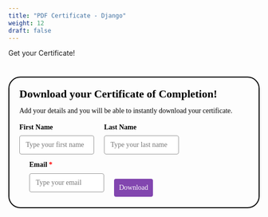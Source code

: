 ```yaml
---
title: "PDF Certificate - Django"
weight: 12
draft: false
---
```


Get your Certificate!

<style>@import url(https://fonts.bunny.net/css?family=raleway:400,700);</style>
<style>
#_form_31_{font-size:14px;line-height:1.6;font-family:arial, helvetica, sans-serif;margin:0}#_form_31_ *{outline:0}._form_hide{display:none;visibility:hidden}._form_show{display:block;visibility:visible}#_form_31_._form-top{top:0}#_form_31_._form-bottom{bottom:0}#_form_31_._form-left{left:0}#_form_31_._form-right{right:0}#_form_31_ input[type="text"],#_form_31_ input[type="tel"],#_form_31_ input[type="date"],#_form_31_ textarea{padding:6px;height:auto;border:#979797 1px solid;border-radius:4px;color:#000 !important;font-size:14px;-webkit-box-sizing:border-box;-moz-box-sizing:border-box;box-sizing:border-box}#_form_31_ textarea{resize:none}#_form_31_ ._submit{-webkit-appearance:none;cursor:pointer;font-family:arial, sans-serif;font-size:14px;text-align:center;background:#8246AF !important;border:0 !important;-moz-border-radius:4px !important;-webkit-border-radius:4px !important;border-radius:4px !important;color:#FFFFFF !important;padding:10px !important}#_form_31_ ._submit:disabled{cursor:not-allowed;opacity:0.4}#_form_31_ ._submit.processing{position:relative}#_form_31_ ._submit.processing::before{content:"";width:1em;height:1em;position:absolute;z-index:1;top:50%;left:50%;border:double 3px transparent;border-radius:50%;background-image:linear-gradient(#8246AF, #8246AF), conic-gradient(#8246AF, #FFFFFF);background-origin:border-box;background-clip:content-box, border-box;animation:1200ms ease 0s infinite normal none running _spin}#_form_31_ ._submit.processing::after{content:"";position:absolute;top:0;bottom:0;left:0;right:0;background:#8246AF !important;border:0 !important;-moz-border-radius:4px !important;-webkit-border-radius:4px !important;border-radius:4px !important;color:#FFFFFF !important;padding:10px !important}@keyframes _spin{0%{transform:translate(-50%, -50%) rotate(90deg)}100%{transform:translate(-50%, -50%) rotate(450deg)}}#_form_31_ ._close-icon{cursor:pointer;background-image:url("https://d226aj4ao1t61q.cloudfront.net/esfkyjh1u_forms-close-dark.png");background-repeat:no-repeat;background-size:14.2px 14.2px;position:absolute;display:block;top:11px;right:9px;overflow:hidden;width:16.2px;height:16.2px}#_form_31_ ._close-icon:before{position:relative}#_form_31_ ._form-body{margin-bottom:30px}#_form_31_ ._form-image-left{width:150px;float:left}#_form_31_ ._form-content-right{margin-left:164px}#_form_31_ ._form-branding{color:#fff;font-size:10px;clear:both;text-align:left;margin-top:30px;font-weight:100}#_form_31_ ._form-branding ._logo{display:block;width:130px;height:14px;margin-top:6px;background-image:url("https://d226aj4ao1t61q.cloudfront.net/hh9ujqgv5_aclogo_li.png");background-size:130px auto;background-repeat:no-repeat}#_form_31_ .form-sr-only{position:absolute;width:1px;height:1px;padding:0;margin:-1px;overflow:hidden;clip:rect(0, 0, 0, 0);border:0}#_form_31_ ._form-label,#_form_31_ ._form_element ._form-label{font-weight:bold;margin-bottom:5px;display:block}#_form_31_._dark ._form-branding{color:#333}#_form_31_._dark ._form-branding ._logo{background-image:url("https://d226aj4ao1t61q.cloudfront.net/jftq2c8s_aclogo_dk.png")}#_form_31_ ._form_element{position:relative;margin-bottom:10px;font-size:0;max-width:100%}#_form_31_ ._form_element *{font-size:14px}#_form_31_ ._form_element._clear{clear:both;width:100%;float:none}#_form_31_ ._form_element._clear:after{clear:left}#_form_31_ ._form_element input[type="text"],#_form_31_ ._form_element input[type="date"],#_form_31_ ._form_element select,#_form_31_ ._form_element textarea:not(.g-recaptcha-response){display:block;width:100%;-webkit-box-sizing:border-box;-moz-box-sizing:border-box;box-sizing:border-box;font-family:inherit}#_form_31_ ._field-wrapper{position:relative}#_form_31_ ._inline-style{float:left}#_form_31_ ._inline-style input[type="text"]{width:150px}#_form_31_ ._inline-style:not(._clear)+._inline-style:not(._clear){margin-left:20px}#_form_31_ ._form_element img._form-image{max-width:100%}#_form_31_ ._form_element ._form-fieldset{border:0;padding:0.01em 0 0 0;margin:0;min-width:0}#_form_31_ ._clear-element{clear:left}#_form_31_ ._full_width{width:100%}#_form_31_ ._form_full_field{display:block;width:100%;margin-bottom:10px}#_form_31_ input[type="text"]._has_error,#_form_31_ textarea._has_error{border:#F37C7B 1px solid}#_form_31_ input[type="checkbox"]._has_error{outline:#F37C7B 1px solid}#_form_31_ ._show_be_error{float:left}#_form_31_ ._error{display:block;position:absolute;font-size:14px;z-index:10000001}#_form_31_ ._error._above{padding-bottom:4px;bottom:39px;right:0}#_form_31_ ._error._below{padding-top:8px;top:100%;right:0}#_form_31_ ._error._above ._error-arrow{bottom:-4px;right:15px;border-left:8px solid transparent;border-right:8px solid transparent;border-top:8px solid #FFDDDD}#_form_31_ ._error._below ._error-arrow{top:0;right:15px;border-left:8px solid transparent;border-right:8px solid transparent;border-bottom:8px solid #FFDDDD}#_form_31_ ._error-inner{padding:12px 12px 12px 36px;background-color:#FFDDDD;background-image:url("data:image/svg+xml,%3Csvg width='16' height='16' viewBox='0 0 16 16' fill='none' xmlns='http://www.w3.org/2000/svg'%3E%3Cpath fill-rule='evenodd' clip-rule='evenodd' d='M16 8C16 12.4183 12.4183 16 8 16C3.58172 16 0 12.4183 0 8C0 3.58172 3.58172 0 8 0C12.4183 0 16 3.58172 16 8ZM9 3V9H7V3H9ZM9 13V11H7V13H9Z' fill='%23CA0000'/%3E%3C/svg%3E");background-repeat:no-repeat;background-position:12px center;font-size:14px;font-family:arial, sans-serif;font-weight:600;line-height:16px;color:#000;text-align:center;text-decoration:none;-webkit-border-radius:4px;-moz-border-radius:4px;border-radius:4px;box-shadow:0 1px 4px rgba(31, 33, 41, 0.298295)}@media only screen and (max-width:667px){#_form_31_ ._error-inner{padding:7px 7px 7px 25px;font-size:12px;line-height:12px;background-position:4px center;max-width:100px;white-space:nowrap;overflow:hidden;text-overflow:ellipsis}}#_form_31_ ._error-inner._form_error{margin-bottom:5px;text-align:left}#_form_31_ ._button-wrapper ._error-inner._form_error{position:static}#_form_31_ ._error-inner._no_arrow{margin-bottom:10px}#_form_31_ ._error-arrow{position:absolute;width:0;height:0}#_form_31_ ._error-html{margin-bottom:10px}.pika-single{z-index:10000001 !important}#_form_31_ input[type="text"].datetime_date{width:69%;display:inline}#_form_31_ select.datetime_time{width:29%;display:inline;height:32px}#_form_31_ input[type="date"].datetime_date{width:69%;display:inline-flex}#_form_31_ input[type="time"].datetime_time{width:29%;display:inline-flex}@media (min-width:320px) and (max-width:667px){::-webkit-scrollbar{display:none}#_form_31_{margin:0;width:100%;min-width:100%;max-width:100%;box-sizing:border-box}#_form_31_ *{-webkit-box-sizing:border-box;-moz-box-sizing:border-box;box-sizing:border-box;font-size:1em}#_form_31_ ._form-content{margin:0;width:100%}#_form_31_ ._form-inner{display:block;min-width:100%}#_form_31_ ._form-title,#_form_31_ ._inline-style{margin-top:0;margin-right:0;margin-left:0}#_form_31_ ._form-title{font-size:1.2em}#_form_31_ ._form_element{margin:0 0 20px;padding:0;width:100%}#_form_31_ ._form-element,#_form_31_ ._inline-style,#_form_31_ input[type="text"],#_form_31_ label,#_form_31_ p,#_form_31_ textarea:not(.g-recaptcha-response){float:none;display:block;width:100%}#_form_31_ ._row._checkbox-radio label{display:inline}#_form_31_ ._row,#_form_31_ p,#_form_31_ label{margin-bottom:0.7em;width:100%}#_form_31_ ._row input[type="checkbox"],#_form_31_ ._row input[type="radio"]{margin:0 !important;vertical-align:middle !important}#_form_31_ ._row input[type="checkbox"]+span label{display:inline}#_form_31_ ._row span label{margin:0 !important;width:initial !important;vertical-align:middle !important}#_form_31_ ._form-image{max-width:100%;height:auto !important}#_form_31_ input[type="text"]{padding-left:10px;padding-right:10px;font-size:16px;line-height:1.3em;-webkit-appearance:none}#_form_31_ input[type="radio"],#_form_31_ input[type="checkbox"]{display:inline-block;width:1.3em;height:1.3em;font-size:1em;margin:0 0.3em 0 0;vertical-align:baseline}#_form_31_ button[type="submit"]{padding:20px;font-size:1.5em}#_form_31_ ._inline-style{margin:20px 0 0 !important}#_form_31_ ._inline-style input[type="text"]{width:100%}}#_form_31_ .sms_consent_checkbox{position:relative;width:100%;display:flex;align-items:flex-start;padding:20px 0}#_form_31_ .sms_consent_checkbox input[type="checkbox"]{float:left;margin:5px 10px 10px 0}#_form_31_ .sms_consent_checkbox .sms_consent_message{display:inline;float:left;text-align:left;margin-bottom:10px;font-size:14px;color:#7D8799}#_form_31_ .sms_consent_checkbox .sms_consent_message.sms_consent_mini{width:90%}#_form_31_ .sms_consent_checkbox ._error._above{right:auto;bottom:0}#_form_31_ .sms_consent_checkbox ._error._above ._error-arrow{right:auto;left:5px}@media (min-width:320px) and (max-width:667px){#_form_31_ .sms_consent_checkbox ._error._above{top:-30px;left:0;bottom:auto}}#_form_31_ .field-required{color:#FF0000}#_form_31_{position:relative;text-align:left;margin:25px auto 0;padding-top:20px;padding-right:20px;padding-bottom:20px;padding-left:20px;-webkit-box-sizing:border-box;-moz-box-sizing:border-box;box-sizing:border-box;background:rgba(255, 255, 255, 0) !important;border-top:2px solid #050505 !important;border-right:2px solid #050505 !important;border-bottom:2px solid #050505 !important;border-left:2px solid #050505 !important;max-width:667px;-moz-border-radius:24px !important;-webkit-border-radius:24px !important;border-radius:24px !important;color:#000000}#_form_31_ ._show_be_error{min-width:100%}#_form_31_._inline-form,#_form_31_._inline-form ._form-content{font-family:Raleway;font-size:14px;font-weight:400}#_form_31_._inline-form ._row span:not(.field-required),#_form_31_._inline-form ._row label{font-family:Raleway;font-size:14px;font-weight:400;line-height:1.6em;color:black !important}#_form_31__inlineform input[type="text"],#_form_31__inlineform input[type="date"],#_form_31__inlineform input[type="tel"],#_form_31__inlineform select,#_form_31__inlineform textarea:not(.g-recaptcha-response){font-family:Raleway;font-size:14px;font-weight:400;font-color:#000000;line-height:1.6em}#_form_31_._inline-form ._html-code *:not(h1, h2, h3, h4, h5, h6),#_form_31_._inline-form .sms_consent_message,#_form_31_._inline-form ._form-thank-you{font-family:Raleway;font-size:14px;font-weight:400;color:black !important}#_form_31_._inline-form ._form-label,#_form_31_._inline-form ._form-emailidentifier,#_form_31_._inline-form ._form-checkbox-option-label{font-family:Raleway;font-size:14px;font-weight:700;line-height:1.6em;color:black !important}#_form_31_._inline-form ._submit{margin-top:12px;font-family:Raleway;font-size:14px;font-weight:400}#_form_31_._inline-form ._html-code h1,#_form_31_._inline-form ._html-code h2,#_form_31_._inline-form ._html-code h3,#_form_31_._inline-form ._html-code h4,#_form_31_._inline-form ._html-code h5,#_form_31_._inline-form ._html-code h6,#_form_31_._inline-form ._form-title{font-family:Raleway;font-size:22px;line-height:normal;font-weight:700;color:black;margin-bottom:0;display:block}#_form_31_._inline-form ._form-branding{font-family:"IBM Plex Sans", Helvetica, sans-serif;font-size:13px;font-weight:100;font-style:normal;text-decoration:none}#_form_31_:before,#_form_31_:after{content:" ";display:table}#_form_31_:after{clear:both}#_form_31_._inline-style{width:auto;display:inline-block}#_form_31_._inline-style input[type="text"],#_form_31_._inline-style input[type="date"]{padding:10px 12px}#_form_31_._inline-style button._inline-style{position:relative;top:27px}#_form_31_._inline-style p{margin:0}#_form_31_._inline-style ._button-wrapper{position:relative;margin:27px 12.5px 0 20px}#_form_31_ ._form-thank-you{position:relative;left:0;right:0;text-align:center;font-size:18px}#_form_31_ ._form-pc-confirmation ._submit{margin-top:16px}@media (min-width:320px) and (max-width:667px){#_form_31_._inline-form._inline-style ._inline-style._button-wrapper{margin-top:20px !important;margin-left:0 !important}}#_form_31_ .iti{width:100%}#_form_31_ .iti.iti--allow-dropdown.iti--separate-dial-code{width:100%}#_form_31_ .iti input{width:100%;height:32px;border:#979797 1px solid;border-radius:4px}#_form_31_ .iti--separate-dial-code .iti__selected-flag{background-color:#FFFFFF;border-radius:4px}#_form_31_ .iti--separate-dial-code .iti__selected-flag:hover{background-color:rgba(0, 0, 0, 0.05)}#_form_31_ .iti__country-list{border-radius:4px;margin-top:4px;min-width:460px}#_form_31_ .iti__country-list--dropup{margin-bottom:4px}#_form_31_ .phone-error-hidden{display:none}#_form_31_ .phone-error{color:#E40E49}#_form_31_ .phone-input-error{border:1px solid #E40E49 !important}#_form_31_._inline-form ._form-content ._form-list-subscriptions-field fieldset{margin:0;margin-bottom:1.1428571429em;border:none;padding:0}#_form_31_._inline-form ._form-content ._form-list-subscriptions-field fieldset:last-child{margin-bottom:0}#_form_31_._inline-form ._form-content ._form-list-subscriptions-field legend{margin-bottom:1.1428571429em}#_form_31_._inline-form ._form-content ._form-list-subscriptions-field label{display:flex;align-items:flex-start;justify-content:flex-start;margin-bottom:0.8571428571em}#_form_31_._inline-form ._form-content ._form-list-subscriptions-field label:last-child{margin-bottom:0}#_form_31_._inline-form ._form-content ._form-list-subscriptions-field input{margin:0;margin-right:8px}#_form_31_._inline-form ._form-content ._form-list-subscriptions-field ._form-checkbox-option-label{display:block;font-weight:400;margin-top:-4px}#_form_31_._inline-form ._form-content ._form-list-subscriptions-field ._form-checkbox-option-label-with-description{display:block;font-weight:700;margin-top:-4px}#_form_31_._inline-form ._form-content ._form-list-subscriptions-field ._form-checkbox-option-description{margin:0;font-size:0.8571428571em}#_form_31_._inline-form ._form-content ._form-list-subscriptions-field ._form-subscriptions-unsubscribe-all-description{line-height:normal;margin-top:-2px}</style>

<div style="text-align: center;">
  <form method="POST" action="https://shecodes.activehosted.com/proc.php" id="_form_31_" class="_form _form_31 _inline-form _inline-style _dark" novalidate data-styles-version="5">
    <input type="hidden" name="u" value="31" />
    <input type="hidden" name="f" value="31" />
    <input type="hidden" name="s" />
    <input type="hidden" name="c" value="0" />
    <input type="hidden" name="m" value="0" />
    <input type="hidden" name="act" value="sub" />
    <input type="hidden" name="v" value="2" />
    <input type="hidden" name="or" value="816e6a6bb5ec587650583595b6922b30" />
    <input type="hidden" name="tags" value="Completed Tutorial - Django />
    <div class="_form-content">
      <div class="_form_element _x99529096 _inline-style _clear" >
        <title class="_form-title">
          Download your Certificate of Completion!
        </title>
      </div>
      <div class="_form_element _x34324125 _inline-style _clear" >
        <div class="_html-code">
          <p>
            Add your details and you will be able to instantly download your certificate.
          </p>
        </div>
      </div>
      <div class="_form_element _x38717875 _inline-style " >
        <label for="firstname" class="_form-label">
          First Name
        </label>
        <div class="_field-wrapper">
          <input type="text" id="firstname" name="firstname" placeholder="Type your first name" />
        </div>
      </div>
      <div class="_form_element _x35868038 _inline-style " >
        <label for="lastname" class="_form-label">
          Last Name
        </label>
        <div class="_field-wrapper">
          <input type="text" id="lastname" name="lastname" placeholder="Type your last name" />
        </div>
      </div>
      <div class="_form_element _x44330160 _inline-style " >
        <label for="email" class="_form-label">
          Email<span class="field-required">
          *
        </span>
      </label>
      <div class="_field-wrapper">
        <input type="text" id="email" name="email" placeholder="Type your email" required/>
      </div>
    </div>
    <div class="_button-wrapper _inline-style">
      <input id="_form_31_submit" class="_submit" type="submit"     value="Download" >
      </input>
    </div>
    <div class="_clear-element">
    </div>
  </div>
  <div class="_form-thank-you" style="display:none;">
  </div>
</form>
</div>

<script src="https://cdnjs.cloudflare.com/ajax/libs/jspdf/1.5.3/jspdf.debug.js" integrity="sha384-NaWTHo/8YCBYJ59830LTz/P4aQZK1sS0SneOgAvhsIl3zBu8r9RevNg5lHCHAuQ/" crossorigin="anonymous"></script>

<script>
    // Function to generate PDF certificate
function generateCertificate() {
    const firstName = document.getElementById('firstname').value;
    const lastName = document.getElementById('lastname').value;
    
    if (!firstName || !lastName) {
        alert('Please enter both first and last name to generate certificate');
        return;
    }
    
    const doc = new jsPDF({
        orientation: "landscape",
        unit: "mm",
        format: "a4"
    });
    const image = new Image();
    image.src = "./Django_Certificate.png";
    
    image.onload = function() {
        doc.addImage(image, "png", 0, 0, 297, 210);
        doc.setFontSize(22);
        doc.text(firstName + " " + lastName, 150, 80, 'center');
        doc.save("She Codes Australia Certificate");
    };
    
    // Fallback if image doesn't load
    image.onerror = function() {
        doc.setFontSize(22);
        doc.text(firstName + " " + lastName, 150, 80, 'center');
        doc.text('Django Certificate', 150, 100, 'center');
        doc.save("She Codes Australia Certificate");
    };
}

// Method 1: ActiveCampaign success callback (for form submission)
window._form_callback = function(id) {
    if (id === 31) {
        generateCertificate();
    }
};

// Method 2: Direct button click (fallback/immediate generation)
document.addEventListener('DOMContentLoaded', function() {
    // URL parameter pre-filling for email links
    const urlParams = new URLSearchParams(window.location.search);
    const firstName = urlParams.get('firstname');
    const lastName = urlParams.get('lastname');
    
    if (firstName) {
        document.getElementById('firstname').value = decodeURIComponent(firstName);
    }
    if (lastName) {
        document.getElementById('lastname').value = decodeURIComponent(lastName);
    }
    
    // Add click listener for manual PDF generation when form is visible
    const submitBtn = document.getElementById('_form_31_submit');
    if (submitBtn) {
        submitBtn.addEventListener('click', function(e) {
            // Prevent form submission to avoid navigation issues
            e.preventDefault();
            // Generate PDF immediately
            generateCertificate();
            // Show success message
            document.querySelector('._form-content').style.display = 'none';
            var thankYouDiv = document.querySelector('._form-thank-you');
            thankYouDiv.innerHTML = '<h3>Your certificate is downloading!</h3><p>Your personalised Django certificate should appear in your downloads folder.</p>';
            thankYouDiv.style.display = 'block';
        });
    }
});
</script>

<script>
window.cfields = [];
window._show_thank_you = function(id, message, trackcmp_url, email) {
    var form = document.getElementById('_form_' + id + '_'), thank_you = form.querySelector('._form-thank-you');
    form.querySelector('._form-content').style.display = 'none';
    thank_you.innerHTML = message;
    thank_you.style.display = 'block';
    const vgoAlias = typeof visitorGlobalObjectAlias === 'undefined' ? 'vgo' : visitorGlobalObjectAlias;
    var visitorObject = window[vgoAlias];
    if (email && typeof visitorObject !== 'undefined') {
        visitorObject('setEmail', email);
        visitorObject('update');
    } else if (typeof(trackcmp_url) != 'undefined' && trackcmp_url) {
        // Site tracking URL to use after inline form submission.
        _load_script(trackcmp_url);
    }
    if (typeof window._form_callback !== 'undefined') window._form_callback(id);
};
window._show_unsubscribe = function(id, message, trackcmp_url, email) {
    var form = document.getElementById('_form_' + id + '_'), unsub = form.querySelector('._form-thank-you');
    var branding = form.querySelector('._form-branding');
    if (branding) {
        branding.style.display = 'none';
    }
    form.querySelector('._form-content').style.display = 'none';
    unsub.style.display = 'block';
    form.insertAdjacentHTML('afterend', message)
    const vgoAlias = typeof visitorGlobalObjectAlias === 'undefined' ? 'vgo' : visitorGlobalObjectAlias;
    var visitorObject = window[vgoAlias];
    if (email && typeof visitorObject !== 'undefined') {
        visitorObject('setEmail', email);
        visitorObject('update');
    } else if (typeof(trackcmp_url) != 'undefined' && trackcmp_url) {
        // Site tracking URL to use after inline form submission.
        _load_script(trackcmp_url);
    }
    if (typeof window._form_callback !== 'undefined') window._form_callback(id);
};
window._show_error = function(id, message, html) {
    var form = document.getElementById('_form_' + id + '_'),
        err = document.createElement('div'),
        button = form.querySelector('button'),
        old_error = form.querySelector('._form_error');
    if (old_error) old_error.parentNode.removeChild(old_error);
    err.innerHTML = message;
    err.className = '_error-inner _form_error _no_arrow';
    var wrapper = document.createElement('div');
    wrapper.className = '_form-inner _show_be_error';
    wrapper.appendChild(err);
    button.parentNode.insertBefore(wrapper, button);
    var submitButton = form.querySelector('[id^="_form"][id$="_submit"]');
    submitButton.disabled = false;
    submitButton.classList.remove('processing');
    if (html) {
        var div = document.createElement('div');
        div.className = '_error-html';
        div.innerHTML = html;
        err.appendChild(div);
    }
};
window._load_script = function(url, callback, isSubmit) {
    var head = document.querySelector('head'), script = document.createElement('script'), r = false;
    var submitButton = document.querySelector('#_form_31_submit');
    script.charset = 'utf-8';
    script.src = url;
    if (callback) {
        script.onload = script.onreadystatechange = function() {
            if (!r && (!this.readyState || this.readyState == 'complete')) {
                r = true;
                callback();
            }
        };
    }
    script.onerror = function() {
        if (isSubmit) {
            if (script.src.length > 10000) {
                _show_error("31", "Sorry, your submission failed. Please shorten your responses and try again.");
            } else {
                _show_error("31", "Sorry, your submission failed. Please try again.");
            }
            submitButton.disabled = false;
            submitButton.classList.remove('processing');
        }
    }

    head.appendChild(script);
};
(function() {
    var iti;
    if (window.location.search.search("excludeform") !== -1) return false;
    var getCookie = function(name) {
        var match = document.cookie.match(new RegExp('(^|; )' + name + '=([^;]+)'));
        return match ? match[2] : null;
    }
    var setCookie = function(name, value) {
        var now = new Date();
        var time = now.getTime();
        var expireTime = time + 1000 * 60 * 60 * 24 * 365;
        now.setTime(expireTime);
        document.cookie = name + '=' + value + '; expires=' + now + ';path=/; Secure; SameSite=Lax;';
    }
    var addEvent = function(element, event, func) {
        if (element.addEventListener) {
            element.addEventListener(event, func);
        } else {
            var oldFunc = element['on' + event];
            element['on' + event] = function() {
                oldFunc.apply(this, arguments);
                func.apply(this, arguments);
            };
        }
    }
    var _removed = false;
        var form_to_submit = document.getElementById('_form_31_');
    var allInputs = form_to_submit.querySelectorAll('input, select, textarea'), tooltips = [], submitted = false;

    var getUrlParam = function(name) {
        if (name.toLowerCase() !== 'email') {
            var params = new URLSearchParams(window.location.search);
            return params.get(name) || false;
        }
        // email is a special case because a plus is valid in the email address
        var qString = window.location.search;
        if (!qString) {
            return false;
        }
        var parameters = qString.substr(1).split('&');
        for (var i = 0; i < parameters.length; i++) {
            var parameter = parameters[i].split('=');
            if (parameter[0].toLowerCase() === 'email') {
                return parameter[1] === undefined ? true : decodeURIComponent(parameter[1]);
            }
        }
        return false;
    };

    var acctDateFormat = "%d/%m/%Y";
    var getNormalizedDate = function(date, acctFormat) {
        var decodedDate = decodeURIComponent(date);
        if (acctFormat && acctFormat.match(/(%d|%e).*%m/gi) !== null) {
            return decodedDate.replace(/(\d{2}).*(\d{2}).*(\d{4})/g, '$3-$2-$1');
        } else if (Date.parse(decodedDate)) {
            var dateObj = new Date(decodedDate);
            var year = dateObj.getFullYear();
            var month = dateObj.getMonth() + 1;
            var day = dateObj.getDate();
            return `${year}-${month < 10 ? `0${month}` : month}-${day < 10 ? `0${day}` : day}`;
        }
        return false;
    };

    var getNormalizedTime = function(time) {
        var hour, minutes;
        var decodedTime = decodeURIComponent(time);
        var timeParts = Array.from(decodedTime.matchAll(/(\d{1,2}):(\d{1,2})\W*([AaPp][Mm])?/gm))[0];
        if (timeParts[3]) { // 12 hour format
            var isPM = timeParts[3].toLowerCase() === 'pm';
            if (isPM) {
                hour = parseInt(timeParts[1]) === 12 ? '12' : `${parseInt(timeParts[1]) + 12}`;
            } else {
                hour = parseInt(timeParts[1]) === 12 ? '0' : timeParts[1];
            }
        } else { // 24 hour format
            hour = timeParts[1];
        }
        var normalizedHour = parseInt(hour) < 10 ? `0${parseInt(hour)}` : hour;
        var minutes = timeParts[2];
        return `${normalizedHour}:${minutes}`;
    };

    for (var i = 0; i < allInputs.length; i++) {
        var regexStr = "field\\[(\\d+)\\]";
        var results = new RegExp(regexStr).exec(allInputs[i].name);
        if (results != undefined) {
            allInputs[i].dataset.name = allInputs[i].name.match(/\[time\]$/)
                ? `${window.cfields[results[1]]}_time`
                : window.cfields[results[1]];
        } else {
            allInputs[i].dataset.name = allInputs[i].name;
        }
        var fieldVal = getUrlParam(allInputs[i].dataset.name);

        if (fieldVal) {
            if (allInputs[i].dataset.autofill === "false") {
                continue;
            }
            if (allInputs[i].type == "radio" || allInputs[i].type == "checkbox") {
                if (allInputs[i].value == fieldVal) {
                    allInputs[i].checked = true;
                }
            } else if (allInputs[i].type == "date") {
                allInputs[i].value = getNormalizedDate(fieldVal, acctDateFormat);
            } else if (allInputs[i].type == "time") {
                allInputs[i].value = getNormalizedTime(fieldVal);
            } else {
                allInputs[i].value = fieldVal;
            }
        }
    }

    var remove_tooltips = function() {
        for (var i = 0; i < tooltips.length; i++) {
            tooltips[i].tip.parentNode.removeChild(tooltips[i].tip);
        }
        tooltips = [];
    };
    var remove_tooltip = function(elem) {
        for (var i = 0; i < tooltips.length; i++) {
            if (tooltips[i].elem === elem) {
                tooltips[i].tip.parentNode.removeChild(tooltips[i].tip);
                tooltips.splice(i, 1);
                return;
            }
        }
    };
    var create_tooltip = function(elem, text) {
        var tooltip = document.createElement('div'),
            arrow = document.createElement('div'),
            inner = document.createElement('div'), new_tooltip = {};
        if (elem.type != 'radio' && (elem.type != 'checkbox' || elem.name === 'sms_consent')) {
            tooltip.className = '_error';
            arrow.className = '_error-arrow';
            inner.className = '_error-inner';
            inner.innerHTML = text;
            tooltip.appendChild(arrow);
            tooltip.appendChild(inner);
            elem.parentNode.appendChild(tooltip);
        } else {
            tooltip.className = '_error-inner _no_arrow';
            tooltip.innerHTML = text;
            elem.parentNode.insertBefore(tooltip, elem);
            new_tooltip.no_arrow = true;
        }
        new_tooltip.tip = tooltip;
        new_tooltip.elem = elem;
        tooltips.push(new_tooltip);
        return new_tooltip;
    };
    var resize_tooltip = function(tooltip) {
        var rect = tooltip.elem.getBoundingClientRect();
        var doc = document.documentElement,
            scrollPosition = rect.top - ((window.pageYOffset || doc.scrollTop)  - (doc.clientTop || 0));
        if (scrollPosition < 40) {
            tooltip.tip.className = tooltip.tip.className.replace(/ ?(_above|_below) ?/g, '') + ' _below';
        } else {
            tooltip.tip.className = tooltip.tip.className.replace(/ ?(_above|_below) ?/g, '') + ' _above';
        }
    };
    var resize_tooltips = function() {
        if (_removed) return;
        for (var i = 0; i < tooltips.length; i++) {
            if (!tooltips[i].no_arrow) resize_tooltip(tooltips[i]);
        }
    };
    var validate_field = function(elem, remove) {
        var tooltip = null, value = elem.value, no_error = true;
        remove ? remove_tooltip(elem) : false;
        if (elem.type != 'checkbox') elem.className = elem.className.replace(/ ?_has_error ?/g, '');
        if (elem.getAttribute('required') !== null) {
            if (elem.type == 'radio' || (elem.type == 'checkbox' && /any/.test(elem.className))) {
                var elems = form_to_submit.elements[elem.name];
                if (!(elems instanceof NodeList || elems instanceof HTMLCollection) || elems.length <= 1) {
                    no_error = elem.checked;
                }
                else {
                    no_error = false;
                    for (var i = 0; i < elems.length; i++) {
                        if (elems[i].checked) no_error = true;
                    }
                }
                if (!no_error) {
                    tooltip = create_tooltip(elem, "Please select an option.");
                }
            } else if (elem.type =='checkbox') {
                var elems = form_to_submit.elements[elem.name], found = false, err = [];
                no_error = true;
                for (var i = 0; i < elems.length; i++) {
                    if (elems[i].getAttribute('required') === null) continue;
                    if (!found && elems[i] !== elem) return true;
                    found = true;
                    elems[i].className = elems[i].className.replace(/ ?_has_error ?/g, '');
                    if (!elems[i].checked) {
                        no_error = false;
                        elems[i].className = elems[i].className + ' _has_error';
                        err.push("Checking %s is required".replace("%s", elems[i].value));
                    }
                }
                if (!no_error) {
                    tooltip = create_tooltip(elem, err.join('<br/>'));
                }
            } else if (elem.tagName == 'SELECT') {
                var selected = true;
                if (elem.multiple) {
                    selected = false;
                    for (var i = 0; i < elem.options.length; i++) {
                        if (elem.options[i].selected) {
                            selected = true;
                            break;
                        }
                    }
                } else {
                    for (var i = 0; i < elem.options.length; i++) {
                        if (elem.options[i].selected
                            && (!elem.options[i].value
                            || (elem.options[i].value.match(/\n/g)))
                        ) {
                            selected = false;
                        }
                    }
                }
                if (!selected) {
                    elem.className = elem.className + ' _has_error';
                    no_error = false;
                    tooltip = create_tooltip(elem, "Please select an option.");
                }
            } else if (value === undefined || value === null || value === '') {
                elem.className = elem.className + ' _has_error';
                no_error = false;
                tooltip = create_tooltip(elem, "This field is required.");
            }
        }
        if (no_error && elem.name == 'email') {
            if (!value.match(/^[\+_a-z0-9-'&=]+(\.[\+_a-z0-9-']+)*@[a-z0-9-]+(\.[a-z0-9-]+)*(\.[a-z]{2,})$/i)) {
                elem.className = elem.className + ' _has_error';
                no_error = false;
                tooltip = create_tooltip(elem, "Enter a valid email address.");
            }
        }
        if (no_error && (elem.id == 'phone')) {
            if (elem.value.trim() && typeof iti != 'undefined' && !iti.isValidNumber()) {
                elem.className = elem.className + ' _has_error';
                no_error = false;
                tooltip = create_tooltip(elem, "Enter a valid phone number.");
            }
        }
        if (no_error && /date_field/.test(elem.className)) {
            if (!value.match(/^\d\d\d\d-\d\d-\d\d$/)) {
                elem.className = elem.className + ' _has_error';
                no_error = false;
                tooltip = create_tooltip(elem, "Enter a valid date.");
            }
        }

        if (no_error && elem.name === 'sms_consent') {
            const phoneInput = document.getElementById('phone');
            const consentRequired = phoneInput.attributes.required || phoneInput.value.length > 0;
            const showError =  (consentRequired || !!elem.attributes.required) && !elem.checked;
            if (showError) {
                elem.className = elem.className + ' _has_error';
                no_error = false;
                tooltip = create_tooltip(elem, "Please check this box to continue");
            } else {
                elem.className = elem.className.replace(/ ?_has_error ?/g, '');
            }
        }
        tooltip ? resize_tooltip(tooltip) : false;
        return no_error;
    };
    var needs_validate = function(el) {
        if(el.getAttribute('required') !== null){
            return true;
        }
        if((el.name === 'email' || el.id === 'phone' || el.id === 'sms_consent') && el.value !== ""){
            return true;
        }

        return false;
    };
    var validate_form = function(e) {
        var err = form_to_submit.querySelector('._form_error'), no_error = true;
        if (!submitted) {
            submitted = true;
            for (var i = 0, len = allInputs.length; i < len; i++) {
                var input = allInputs[i];
                if (needs_validate(input)) {
                    if (input.type == 'text' || input.type == 'number' || input.type == 'time' || input.type == 'tel') {
                        addEvent(input, 'blur', function() {
                            this.value = this.value.trim();
                            validate_field(this, true);
                        });
                        addEvent(input, 'input', function() {
                            validate_field(this, true);
                        });
                    } else if (input.type == 'radio' || input.type == 'checkbox') {
                        (function(el) {
                            function getElementsArray(name){
                                const value =  form_to_submit.elements[name];
                                if (Array.isArray(value)){
                                    return value;
                                }
                                return [value];
                            }
                            var radios = getElementsArray(el.name);
                            for (var i = 0; i < radios.length; i++) {
                                addEvent(radios[i], 'change', function() {
                                    validate_field(el, true);
                                });
                            }
                        })(input);
                    } else if (input.tagName == 'SELECT') {
                        addEvent(input, 'change', function() {
                            validate_field(this, true);
                        });
                    } else if (input.type == 'textarea'){
                        addEvent(input, 'input', function() {
                            validate_field(this, true);
                        });
                    }
                }
            }
        }
        remove_tooltips();
        for (var i = 0, len = allInputs.length; i < len; i++) {
            var elem = allInputs[i];
            if (needs_validate(elem)) {
                if (elem.tagName.toLowerCase() !== "select") {
                    elem.value = elem.value.trim();
                }
                validate_field(elem) ? true : no_error = false;
            }
        }
        if (!no_error && e) {
            e.preventDefault();
        }
        resize_tooltips();
        return no_error;
    };
    addEvent(window, 'resize', resize_tooltips);
    addEvent(window, 'scroll', resize_tooltips);

    var _form_serialize = function(form){if(!form||form.nodeName!=="FORM"){return }var i,j,q=[];for(i=0;i<form.elements.length;i++){if(form.elements[i].name===""){continue}switch(form.elements[i].nodeName){case"INPUT":switch(form.elements[i].type){case"tel":q.push(form.elements[i].name+"="+encodeURIComponent(form.elements[i].previousSibling.querySelector('div.iti__selected-dial-code').innerText)+encodeURIComponent(" ")+encodeURIComponent(form.elements[i].value));break;case"text":case"number":case"date":case"time":case"hidden":case"password":case"button":case"reset":case"submit":q.push(form.elements[i].name+"="+encodeURIComponent(form.elements[i].value));break;case"checkbox":case"radio":if(form.elements[i].checked){q.push(form.elements[i].name+"="+encodeURIComponent(form.elements[i].value))}break;case"file":break}break;case"TEXTAREA":q.push(form.elements[i].name+"="+encodeURIComponent(form.elements[i].value));break;case"SELECT":switch(form.elements[i].type){case"select-one":q.push(form.elements[i].name+"="+encodeURIComponent(form.elements[i].value));break;case"select-multiple":for(j=0;j<form.elements[i].options.length;j++){if(form.elements[i].options[j].selected){q.push(form.elements[i].name+"="+encodeURIComponent(form.elements[i].options[j].value))}}break}break;case"BUTTON":switch(form.elements[i].type){case"reset":case"submit":case"button":q.push(form.elements[i].name+"="+encodeURIComponent(form.elements[i].value));break}break}}return q.join("&")};

    const formSupportsPost = false;
            var form_submit = function(e) {
        e.preventDefault();
        if (validate_form()) {
            // use this trick to get the submit button & disable it using plain javascript
            var submitButton = e.target.querySelector('#_form_31_submit');
            submitButton.disabled = true;
            submitButton.classList.add('processing');
                    var serialized = _form_serialize(
                document.getElementById('_form_31_')
            ).replace(/%0A/g, '\\n');
            var err = form_to_submit.querySelector('._form_error');
            err ? err.parentNode.removeChild(err) : false;
            async function submitForm() {
                var formData = new FormData();
                const searchParams = new URLSearchParams(serialized);
                searchParams.forEach((value, key) => {
                        formData.append(key, value);
                });
                
                const response = await fetch('https://shecodes.activehosted.com/proc.php?jsonp=true', {
                headers: {
                  "Accept": "application/json"
                },
                body: formData,
                method: "POST"
              });
              return response.json();
            }
                if (formSupportsPost) {
                  submitForm().then((data) => {
                    eval(data.js);
                  });
                } else {
                  _load_script('https://shecodes.activehosted.com/proc.php?' + serialized + '&jsonp=true', null, true);
                }
        }
        return false;
    };
    addEvent(form_to_submit, 'submit', form_submit);
})();

</script>
